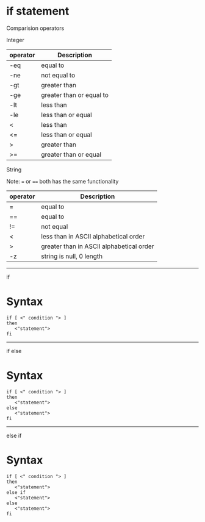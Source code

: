 #  if statement

Comparision operators

Integer 

| operator | Description | 
|---|---|
|-eq | equal to | 
|-ne | not equal to | 
|-gt| greater than |
|-ge | greater than or equal to|
|-lt | less than |
|-le |less than or equal|
| < | less than | if (("$a" < "$b"))
| <= | less than or equal | if (("$a" <="$b"))
| > | greater than | if (("$a" > "$b"))
| >= | greater than or equal | if (("$a" >= "$b"))

String 

Note: `=` or `==` both has the same functionality

| operator | Description | 
|---|---|
| = | equal to |
| == | equal to |
| != | not equal |
| < | less than in ASCII alphabetical order| if [["$a" < "$b"]]
| > | greater than in ASCII alphabetical order | if [["$a" > "$b"]]
| -z | string is null, 0 length|

--------
if 
# Syntax
```
if [ <" condition "> ]
then
   <"statement">
fi
```
-----

if else
# Syntax
```
if [ <" condition "> ]
then
   <"statement">
else
   <"statement">
fi
```
--------

else if 
# Syntax
```
if [ <" condition "> ]
then
   <"statement">
else if
   <"statement">
else
   <"statement">
fi
```

